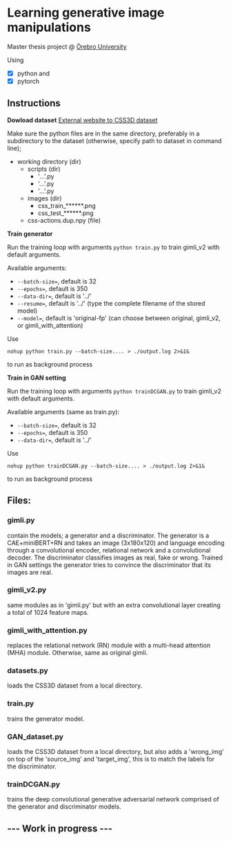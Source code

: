 # Learning generative image manipulations

Master thesis project @ [Örebro University](https://www.oru.se)

Using 
- [x] python and 
- [x] pytorch

## Instructions
**Dowload dataset** [External website to CSS3D dataset](https://drive.google.com/file/d/1wPqMw-HKmXUG2qTgYBiTNUnjz83hA2tY/view) 

Make sure the python files are in the same directory, preferably in a subdirectory to the dataset (otherwise, specify path to dataset in command line);
  - working directory (dir)
    - scripts (dir)
        - '...'.py
        - '...'.py
        - '...'.py
    - images (dir)
        - css_train_******.png
        - css_test_******.png
    - css-actions.dup.npy (file)

**Train generator**

Run the training loop with arguments
  `python train.py`
to train gimli_v2 with default arguments.

Available arguments:
- `--batch-size=`, default is 32
- `--epochs=`, default is 350
- `--data-dir=`, default is '../'
- `--resume=`, default is '../' (type the complete filename of the stored model)
- `--model=`, default is 'original-fp' (can choose between original, gimli_v2, or gimli_with_attention)

Use

  `nohup python train.py --batch-size.... > ./output.log 2>&1&`
  
to run as background process


**Train in GAN setting**

Run the training loop with arguments
  `python trainDCGAN.py`
to train gimli_v2 with default arguments.

Available arguments (same as train.py):
- `--batch-size=`, default is 32
- `--epochs=`, default is 350
- `--data-dir=`, default is '../'

Use

  `nohup python trainDCGAN.py --batch-size.... > ./output.log 2>&1&`

to run as background process



## Files:
### gimli.py 
contain the models; a generator and a discriminator. The generator is a CAE+miniBERT+RN and takes an image (3x180x120) and language encoding through a convolutional encoder, relational network and a convolutional decoder. The discriminator classifies images as real, fake or wrong. Trained in GAN settings the generator tries to convince the discriminator that its images are real.

### gimli_v2.py
same modules as in 'gimli.py' but with an extra convolutional layer creating a total of 1024 feature maps.

### gimli_with_attention.py
replaces the relational network (RN) module with a multi-head attention (MHA) module. Otherwise, same as original gimli.

### datasets.py 
loads the CSS3D dataset from a local directory.

### train.py 
trains the generator model.

### GAN_dataset.py 
loads the CSS3D dataset from a local directory, but also adds a 'wrong_img' on top of the 'source_img' and 'target_img', this is to match the labels for the discriminator.

### trainDCGAN.py 
trains the deep convolutional generative adversarial network comprised of the generator and discriminator models.


## --- Work in progress ---
